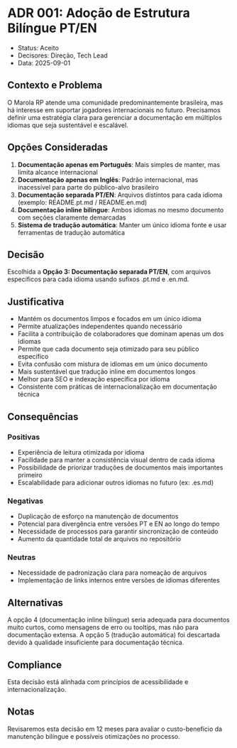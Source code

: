 # ADR 001: Adoção de Estrutura Bilíngue PT/EN

* Status: Aceito
* Decisores: Direção, Tech Lead
* Data: 2025-09-01

## Contexto e Problema

O Marola RP atende uma comunidade predominantemente brasileira, mas há interesse em suportar jogadores internacionais no futuro. Precisamos definir uma estratégia clara para gerenciar a documentação em múltiplos idiomas que seja sustentável e escalável.

## Opções Consideradas

1. **Documentação apenas em Português**: Mais simples de manter, mas limita alcance internacional
2. **Documentação apenas em Inglês**: Padrão internacional, mas inacessível para parte do público-alvo brasileiro
3. **Documentação separada PT/EN**: Arquivos distintos para cada idioma (exemplo: README.pt.md / README.en.md)
4. **Documentação inline bilíngue**: Ambos idiomas no mesmo documento com seções claramente demarcadas
5. **Sistema de tradução automática**: Manter um único idioma fonte e usar ferramentas de tradução automática

## Decisão

Escolhida a **Opção 3: Documentação separada PT/EN**, com arquivos específicos para cada idioma usando sufixos .pt.md e .en.md.

## Justificativa

* Mantém os documentos limpos e focados em um único idioma
* Permite atualizações independentes quando necessário
* Facilita a contribuição de colaboradores que dominam apenas um dos idiomas
* Permite que cada documento seja otimizado para seu público específico
* Evita confusão com mistura de idiomas em um único documento
* Mais sustentável que tradução inline em documentos longos
* Melhor para SEO e indexação específica por idioma
* Consistente com práticas de internacionalização em documentação técnica

## Consequências

### Positivas

* Experiência de leitura otimizada por idioma
* Facilidade para manter a consistência visual dentro de cada idioma
* Possibilidade de priorizar traduções de documentos mais importantes primeiro
* Escalabilidade para adicionar outros idiomas no futuro (ex: .es.md)

### Negativas

* Duplicação de esforço na manutenção de documentos
* Potencial para divergência entre versões PT e EN ao longo do tempo
* Necessidade de processos para garantir sincronização de conteúdo
* Aumento da quantidade total de arquivos no repositório

### Neutras

* Necessidade de padronização clara para nomeação de arquivos
* Implementação de links internos entre versões de idiomas diferentes

## Alternativas

A opção 4 (documentação inline bilíngue) seria adequada para documentos muito curtos, como mensagens de erro ou tooltips, mas não para documentação extensa. A opção 5 (tradução automática) foi descartada devido à qualidade insuficiente para documentação técnica.

## Compliance

Esta decisão está alinhada com princípios de acessibilidade e internacionalização.

## Notas

Revisaremos esta decisão em 12 meses para avaliar o custo-benefício da manutenção bilíngue e possíveis otimizações no processo.